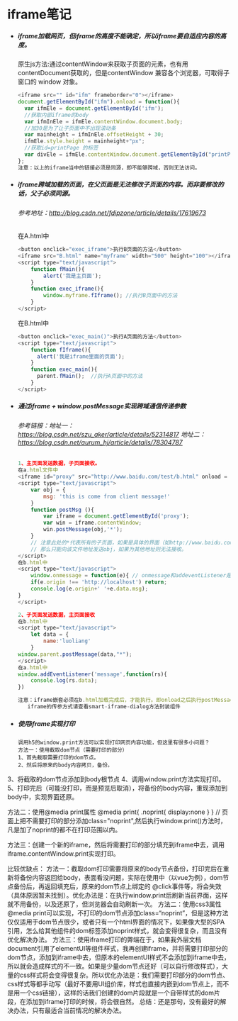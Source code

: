 # iframe笔记

- ##### iframe加载网页，但iframe的高度不能确定，所以iframe要自适应内容的高度。

  原生js方法:通过contentWindow来获取子页面的元素，也有用contentDocument获取的，但是contentWindow 兼容各个浏览器，可取得子窗口的 window 对象。

  ```js
  <iframe src="" id="ifm" frameborder="0"></iframe>
  document.getElementById("ifm").onload = function(){
  	var ifmEle = document.getElementById('ifm');
  	//获取内部iframe的body
  	var ifmInEle = ifmEle.contentWindow.document.body;
  	//加30是为了让子页面中不出现滚动条
  	var mainheight = ifmInEle.offsetHeight + 30;
  	ifmEle.style.height = mainheight+"px";
  	//获取id=printPage 的标签
  	var divEle = ifmEle.contentWindow.document.getElementById("printPage") 
  };
  注意：以上的iframe当中的链接必须是同源，即不能够跨域，否则无法访问。
  ```

- ##### iframe跨域加载的页面，在父页面是无法修改子页面的内容。而非要修改的话，父子必须同源。

  ###### 参考地址：http://blog.csdn.net/fdipzone/article/details/17619673
  
  在A.html中
  
  ```js
  <button onclick="exec_iframe">执行B页面的方法</button>
  <iframe src="B.html" name="myframe" width="500" height="100"></iframe>
  <script type="text/javascript">
      function fMain(){
          alert('我是主页面');
      }
      function exec_iframe(){
          window.myframe.fIframe(); //执行B页面中的方法
      }
  </script>
  ```
  
  在B.html中
  
  ```js
  <button onclick="exec_main()">执行A页面的方法</button>
  <script type="text/javascript">
      function fIframe(){
  		alert('我是iframe里面的页面');
      }
      function exec_main(){
  		parent.fMain();  //执行A页面中的方法
      }
  </script>
  ```

- ##### 通过iframe + window.postMessage实现跨域通信传递参数

  ###### 参考链接：地址一：https://blog.csdn.net/szu_aker/article/details/52314817 地址二：https://blog.csdn.net/aurum_hj/article/details/78304787

  ```js
  1、主页面发送数据，子页面接收。
  在a.html文件中
  <iframe id="proxy" src="http://www.baidu.com/test/b.html" onload = "postMsg()"></iframe>
  <script type="text/javascript">
      var obj = {
          msg: 'this is come from client message!'
      }
      function postMsg (){
          var iframe = document.getElementById('proxy');
          var win = iframe.contentWindow;
          win.postMessage(obj,'*');
      }
      // 注意此处的*代表所有的子页面，如果是具体的界面（如http://www.baidu.com/test/b.html）。
      // 那么只能向该文件地址发送obj，如果为其他地址则无法接收。
  </script>
  在b.html中
  <script type="text/javascript">
      window.onmessage = function(e){ // onmessage和addeventListener是一样的
      if(e.origin !== 'http://localhost') return;
      console.log(e.origin+' '+e.data.msg);
  }
  </script>
  
  2、子页面发送数据，主页面接收
  在b.html中
  <script type="text/javascript">
      let data = {
          name:'luoliang'
      }
  window.parent.postMessage(data,"*");
  </script>
  在a.html中
  window.addEventListener('message',function(rs){
      console.log(rs.data);
  })
  
  注意：iframe嵌套必须在b.html加载完成后，才能执行。即onload之后执行postMessage方法。
  	 iframe的传参方式请查看smart-iframe-dialog方法封装组件
  ```

- ##### 使用iframe实现打印

  ```
  调用h5的window.print方法可以实现打印网页内容功能，但这里有很多小问题？
  方法一：使用截取dom节点（需要打印的部分）
  1、首先截取需要打印的dom节点。
  2、然后将原来的body内容拷贝，备份。
3、将截取的dom节点添加到body根节点
  4、调用window.print方法实现打印。
  5、打印完后（可能没打印，而是预览后取消），将备份的body内容，重现添加到body中，实现界面还原。
  
  方法二：使用@media print属性
  @media print{
      .noprint{
  	    display:none
      }
  }
  // 页面上把不需要打印的部分添加class="noprint",然后执行window.print()方法时，凡是加了noprint的都不在打印范围以内。
  
  方法三：创建一个新的iframe，然后将需要打印的部分填充到iframe中去，调用iframe.contentWindow.print实现打印。
  
  比较优缺点：
  方法一：截取dom打印需要将原来的body节点备份，打印完后在重新将备份内容返回给body，表面看没问题，实际在使用中（以vue为例），dom节点备份后，再返回填充后，原来的dom节点上绑定的 @click事件等，将会失效（具体原因暂未找到）。优化办法是：在执行window.print后刷新当前界面，这样就不用备份，以及还原了，但浏览器会自动刷新一次。
  方法二：使用css3属性@media print可以实现，不打印的dom节点添加class=“noprint”，但是这种方法仅仅适用于dom节点很少，或者只有一个html界面的情况下，如果像大型的SPA引用，怎么给其他组件的dom标签添加noprint样式，就会变得很复杂，而且没有优化解决办法。
  方法三：使用iframe打印的弊端在于，如果我外层文档document引用了elementUI等组件样式，我再创建iframe，并将需要打印部分的dom节点，添加到iframe中去，但原本的elementUI样式不会添加到iframe中去，所以就会造成样式的不一致。如果是少量dom节点还好（可以自行修改样式），大量的css样式将会变得很复杂。所以优化办法是：我们需要打印部分的dom节点、css样式等都手动写（最好不要用UI组价库，样式也直接内嵌到dom节点上，而不是用一个css链接），这样的话我们创建的dom片段就是一个自带样式的dom片段，在添加到iframe打印的时候，将会很自然。
  总结：还是那句，没有最好的解决办法，只有最适合当前情况的解决办法。
  ```
  
  

